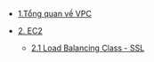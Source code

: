 - [1.Tổng quan về VPC](docs/1.VPC.md)

- [ 2. EC2 ](docs/2.EC2.md)

	- [ 2.1 Load Balancing Class - SSL ](docs/2.1.Load_Balancing_Class_SSL.md)